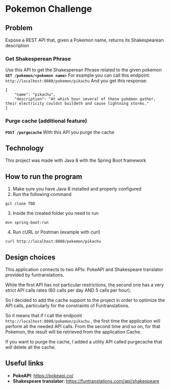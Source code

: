 # Pokemon Challenge

## Problem

Expose a REST API that, given a Pokemon name, returns its Shakespearean description

### Get Shakesperean Phrase

Use this API to get the Shakesperean Phrase related to the given pokemon
**`GET /pokemon/<pokemon name>`**
For example you can call this endpoint:
`http://localhost:8080/pokemon/pikachu`
And you get this response:
```
{
    "name": "pikachu",
    "description": "At which hour several of these pokémon gather,  their electricity couldst buildeth and cause lightning storms."
}
```

### Purge cache (additional feature)

**`POST /purgecache`**
With this API you purge the cache 

## Technology

This project was made with Java 8 with the Spring Boot framework

## How to run the program

1. Make sure you have Java 8 installed and properly configured
2. Run the following command
```
git clone TBD
```
3. Inside the created folder you need to run 
```
mvn spring-boot:run
```
4. Run cURL or Postman (example with curl)
```
curl http://localhost:8080/pokemon/pikachu
```

## Design choices

This application connects to two APIs: PokeAPI and Shakespeare translator provided by funtranslations.

While the first API has not particular restrictions, the second one has a very strict API calls rates (60 calls per day AND 5 calls per hour).

So I decided to add the cache support to the project in order to optimize the API calls, particularly for the constraints of Funtranslations.

So it means that if I call the endpoint `http://localhost:8080/pokemon/pikachu` , the first time the application will perform all the needed API calls. From the second time and so on, for that Pokemon, the result will be retrieved from the application Cache.

If you want to purge the cache, I added a utility API called purgecache that will delete all the cache.
   
## Useful links

- **PokeAPI**: https://pokeapi.co/
- **Shakespeare translator**: https://funtranslations.com/api/shakespeare




